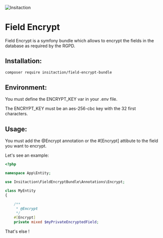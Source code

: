 ![Insitaction](https://www.insitaction.com/assets/img/logo_insitaction.png)
# Field Encrypt

Field Encrypt is a symfony bundle which allows to encrypt the fields in the database as required by the RGPD.

## Installation:
```bash
composer require insitaction/field-encrypt-bundle 
```

## Environment:

You must define the ENCRYPT_KEY var in your .env file.

The ENCRYPT_KEY must be an aes-256-cbc key with the 32 first characters.

## Usage:

You must add the @Encrypt annotation or the #[Encrypt] attibute to the field you want to encrypt.

Let's see an example: 
```php
<?php

namespace App\Entity;

use Insitaction\FieldEncryptBundle\Annotations\Encrypt;

class MyEntity
{

    /**
     * @Encrypt
     */
    #[Encrypt]
    private mixed $myPrivateEncryptedField;
```

That's else !